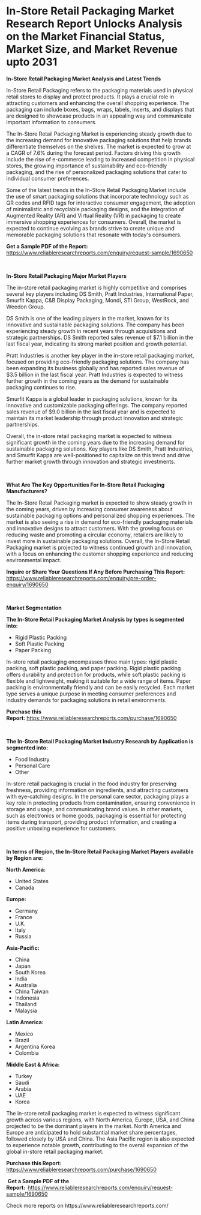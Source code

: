 <p><h1>In-Store Retail Packaging Market Research Report Unlocks Analysis on the Market Financial Status, Market Size, and Market Revenue upto 2031</h1></p><p><strong>In-Store Retail Packaging Market Analysis and Latest Trends</strong></p>
<p><p>In-Store Retail Packaging refers to the packaging materials used in physical retail stores to display and protect products. It plays a crucial role in attracting customers and enhancing the overall shopping experience. The packaging can include boxes, bags, wraps, labels, inserts, and displays that are designed to showcase products in an appealing way and communicate important information to consumers.</p><p>The In-Store Retail Packaging Market is experiencing steady growth due to the increasing demand for innovative packaging solutions that help brands differentiate themselves on the shelves. The market is expected to grow at a CAGR of 7.6% during the forecast period. Factors driving this growth include the rise of e-commerce leading to increased competition in physical stores, the growing importance of sustainability and eco-friendly packaging, and the rise of personalized packaging solutions that cater to individual consumer preferences.</p><p>Some of the latest trends in the In-Store Retail Packaging Market include the use of smart packaging solutions that incorporate technology such as QR codes and RFID tags for interactive consumer engagement, the adoption of minimalistic and recyclable packaging designs, and the integration of Augmented Reality (AR) and Virtual Reality (VR) in packaging to create immersive shopping experiences for consumers. Overall, the market is expected to continue evolving as brands strive to create unique and memorable packaging solutions that resonate with today's consumers.</p></p>
<p><strong>Get a Sample PDF of the Report:&nbsp;</strong> <a href="https://www.reliableresearchreports.com/enquiry/request-sample/1690650">https://www.reliableresearchreports.com/enquiry/request-sample/1690650</a></p>
<p>&nbsp;</p>
<p><strong>In-Store Retail Packaging Major Market Players</strong></p>
<p><p>The in-store retail packaging market is highly competitive and comprises several key players including DS Smith, Pratt Industries, International Paper, Smurfit Kappa, C&B Display Packaging, Mondi, STI Group, WestRock, and Weedon Group.</p><p>DS Smith is one of the leading players in the market, known for its innovative and sustainable packaging solutions. The company has been experiencing steady growth in recent years through acquisitions and strategic partnerships. DS Smith reported sales revenue of $7.1 billion in the last fiscal year, indicating its strong market position and growth potential.</p><p>Pratt Industries is another key player in the in-store retail packaging market, focused on providing eco-friendly packaging solutions. The company has been expanding its business globally and has reported sales revenue of $3.5 billion in the last fiscal year. Pratt Industries is expected to witness further growth in the coming years as the demand for sustainable packaging continues to rise.</p><p>Smurfit Kappa is a global leader in packaging solutions, known for its innovative and customizable packaging offerings. The company reported sales revenue of $9.0 billion in the last fiscal year and is expected to maintain its market leadership through product innovation and strategic partnerships.</p><p>Overall, the in-store retail packaging market is expected to witness significant growth in the coming years due to the increasing demand for sustainable packaging solutions. Key players like DS Smith, Pratt Industries, and Smurfit Kappa are well-positioned to capitalize on this trend and drive further market growth through innovation and strategic investments.</p></p>
<p>&nbsp;</p>
<p><strong>What Are The Key Opportunities For In-Store Retail Packaging Manufacturers?</strong></p>
<p><p>The In-Store Retail Packaging market is expected to show steady growth in the coming years, driven by increasing consumer awareness about sustainable packaging options and personalized shopping experiences. The market is also seeing a rise in demand for eco-friendly packaging materials and innovative designs to attract customers. With the growing focus on reducing waste and promoting a circular economy, retailers are likely to invest more in sustainable packaging solutions. Overall, the In-Store Retail Packaging market is projected to witness continued growth and innovation, with a focus on enhancing the customer shopping experience and reducing environmental impact.</p></p>
<p><strong>Inquire or Share Your Questions If Any Before Purchasing This Report:</strong> <a href="https://www.reliableresearchreports.com/enquiry/pre-order-enquiry/1690650">https://www.reliableresearchreports.com/enquiry/pre-order-enquiry/1690650</a></p>
<p>&nbsp;</p>
<p><strong>Market Segmentation</strong></p>
<p><strong>The In-Store Retail Packaging Market Analysis by types is segmented into:</strong></p>
<p><ul><li>Rigid Plastic Packing</li><li>Soft Plastic Packing</li><li>Paper Packing</li></ul></p>
<p><p>In-store retail packaging encompasses three main types: rigid plastic packing, soft plastic packing, and paper packing. Rigid plastic packing offers durability and protection for products, while soft plastic packing is flexible and lightweight, making it suitable for a wide range of items. Paper packing is environmentally friendly and can be easily recycled. Each market type serves a unique purpose in meeting consumer preferences and industry demands for packaging solutions in retail environments.</p></p>
<p><strong>Purchase this Report:&nbsp;</strong><a href="https://www.reliableresearchreports.com/purchase/1690650">https://www.reliableresearchreports.com/purchase/1690650</a></p>
<p>&nbsp;</p>
<p><strong>The In-Store Retail Packaging Market Industry Research by Application is segmented into:</strong></p>
<p><ul><li>Food Industry</li><li>Personal Care</li><li>Other</li></ul></p>
<p><p>In-store retail packaging is crucial in the food industry for preserving freshness, providing information on ingredients, and attracting customers with eye-catching designs. In the personal care sector, packaging plays a key role in protecting products from contamination, ensuring convenience in storage and usage, and communicating brand values. In other markets, such as electronics or home goods, packaging is essential for protecting items during transport, providing product information, and creating a positive unboxing experience for customers.</p></p>
<p>&nbsp;</p>
<p><strong>In terms of Region, the In-Store Retail Packaging Market Players available by Region are:</strong></p>
<p>
    <p> <strong> North America: </strong>
        <ul>
            <li>United States</li>
            <li>Canada</li>
        </ul>
        </p> 
    <p> <strong> Europe: </strong>
        <ul>
            <li>Germany</li>
            <li>France</li>
            <li>U.K.</li>
            <li>Italy</li>
            <li>Russia</li>
        </ul>
        </p> 
    <p> <strong> Asia-Pacific: </strong>
        <ul>
            <li>China</li>
            <li>Japan</li>
            <li>South Korea</li>
            <li>India</li>
            <li>Australia</li>
            <li>China Taiwan</li>
            <li>Indonesia</li>
            <li>Thailand</li>
            <li>Malaysia</li>
        </ul>
        </p> 
    <p> <strong> Latin America: </strong>
        <ul>
            <li>Mexico</li>
            <li>Brazil</li>
            <li>Argentina Korea</li>
            <li>Colombia</li>
        </ul>
        </p> 
    <p> <strong> Middle East & Africa: </strong>
        <ul>
            <li>Turkey</li>
            <li>Saudi</li>
            <li>Arabia</li>
            <li>UAE</li>
            <li>Korea</li>
        </ul>
    </p>
    </p>
<p><p>The in-store retail packaging market is expected to witness significant growth across various regions, with North America, Europe, USA, and China projected to be the dominant players in the market. North America and Europe are anticipated to hold substantial market share percentages, followed closely by USA and China. The Asia Pacific region is also expected to experience notable growth, contributing to the overall expansion of the global in-store retail packaging market.</p></p>
<p><strong>Purchase this Report: </strong><a href="https://www.reliableresearchreports.com/purchase/1690650">https://www.reliableresearchreports.com/purchase/1690650</a></p>
<p>&nbsp;<strong>Get a Sample PDF of the Report:&nbsp;&nbsp;</strong><a href="https://www.reliableresearchreports.com/enquiry/request-sample/1690650">https://www.reliableresearchreports.com/enquiry/request-sample/1690650</a></p>
<p><strong></strong></p>
<p>Check more reports on https://www.reliableresearchreports.com/</p>